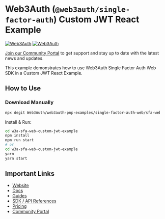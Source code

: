 # Web3Auth (`@web3auth/single-factor-auth`) Custom JWT React Example

[![Web3Auth](https://img.shields.io/badge/Web3Auth-SDK-blue)](https://web3auth.io/docs/sdk/core-kit/sfa-web)
[![Web3Auth](https://img.shields.io/badge/Web3Auth-Community-cyan)](https://community.web3auth.io)

[Join our Community Portal](https://community.web3auth.io/) to get support and stay up to date with the latest news and updates.

This example demonstrates how to use Web3Auth Single Factor Auth Web SDK in a Custom JWT React Example.

## How to Use

### Download Manually

```bash
npx degit Web3Auth/web3auth-pnp-examples/single-factor-auth-web/sfa-web-custom-jwt-example w3a-sfa-web-custom-jwt-example
```

Install & Run:

```bash
cd w3a-sfa-web-custom-jwt-example
npm install
npm run start
# or
cd w3a-sfa-web-custom-jwt-example
yarn
yarn start
```

## Important Links

- [Website](https://web3auth.io)
- [Docs](https://web3auth.io/docs)
- [Guides](https://web3auth.io/docs/content-hub?type=guides)
- [SDK / API References](https://web3auth.io/docs/sdk)
- [Pricing](https://web3auth.io/pricing.html)
- [Community Portal](https://community.web3auth.io)
